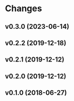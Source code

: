 # Changes

## v0.3.0 (2023-06-14)

## v0.2.2 (2019-12-18)

## v0.2.1 (2019-12-12)

## v0.2.0 (2019-12-12)

## v0.1.0 (2018-06-27)
